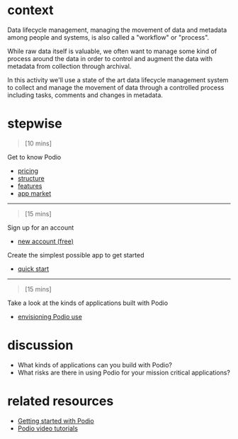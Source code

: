 # context
Data lifecycle management, managing the movement of data and metadata among people and systems, is also called a "workflow" or "process".

While raw data itself is valuable, we often want to manage some kind of process around the data in order to control and augment the data with metadata from collection through archival.

In this activity we'll use a state of the art data lifecycle management system to collect and manage the movement of data through a controlled process including tasks, comments and changes in metadata.

# stepwise

> [10 mins]

Get to know Podio

- [pricing](https://company.podio.com/pricing)
- [structure](https://help.podio.com/hc/en-us/articles/201020278-The-Structure-of-Podio)
- [features](https://company.podio.com/featurelist)
- [app market](https://podio.com/market)

---

> [15 mins]

Sign up for an account

- [new account (free)](https://podio.com/signup)

Create the simplest possible app to get started

- [quick start](https://help.podio.com/hc/en-us/articles/201020258-Quick-Start-Podio-Basics)

---

> [15 mins]

Take a look at the kinds of applications built with Podio

- [envisioning Podio use](https://company.podio.com/product)

# discussion

- What kinds of applications can you build with Podio?
- What risks are there in using Podio for your mission critical applications?


# related resources

- [Getting started with Podio](https://help.podio.com/hc/en-us/categories/200095648-Getting-started)
- [Podio video tutorials](https://help.podio.com/hc/en-us/sections/200260988-Video-Tutorials)
